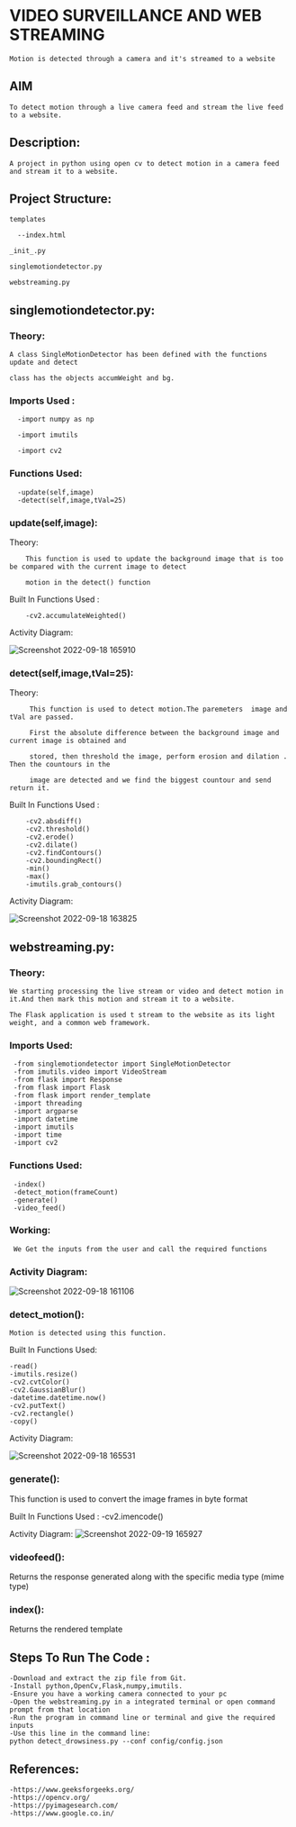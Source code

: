 # VIDEO SURVEILLANCE AND WEB STREAMING
    Motion is detected through a camera and it's streamed to a website 

## AIM

    To detect motion through a live camera feed and stream the live feed to a website.

## Description:

    A project in python using open cv to detect motion in a camera feed and stream it to a website.

## Project Structure:

    templates
    
      --index.html
  
    _init_.py
  
    singlemotiondetector.py
  
    webstreaming.py
  
## singlemotiondetector.py:
 ### Theory:
    A class SingleMotionDetector has been defined with the functions update and detect
  
    class has the objects accumWeight and bg.
 ### Imports Used :
      -import numpy as np
    
      -import imutils
    
      -import cv2
 ### Functions Used:
      -update(self,image)
      -detect(self,image,tVal=25)
 ### update(self,image):
   Theory:
   
        This function is used to update the background image that is too be compared with the current image to detect 
        
        motion in the detect() function
      
   Built In Functions Used :
         
        -cv2.accumulateWeighted()
        
        
   Activity Diagram:
   
![Screenshot 2022-09-18 165910](https://user-images.githubusercontent.com/82216452/190899833-6af7893d-e07d-48dd-982b-808554a72930.png)  
      
  
 ### detect(self,image,tVal=25):
   Theory:
        
         This function is used to detect motion.The paremeters  image and tVal are passed.  
   
         First the absolute difference between the background image and current image is obtained and 
         
         stored, then threshold the image, perform erosion and dilation . Then the countours in the 
         
         image are detected and we find the biggest countour and send return it.  
   
   Built In Functions Used :
        
        -cv2.absdiff()
        -cv2.threshold()
        -cv2.erode()
        -cv2.dilate()
        -cv2.findContours()
        -cv2.boundingRect()
        -min()
        -max()
        -imutils.grab_contours()
   
   
   Activity Diagram:
   
![Screenshot 2022-09-18 163825](https://user-images.githubusercontent.com/82216452/190899051-4a17fe47-b760-40aa-8134-7b9eb26cffb7.png)


##   webstreaming.py:
  ### Theory:
    
    We starting processing the live stream or video and detect motion in it.And then mark this motion and stream it to a website.
    
    The Flask application is used t stream to the website as its light weight, and a common web framework.
    
  ### Imports Used:
     -from singlemotiondetector import SingleMotionDetector
     -from imutils.video import VideoStream
     -from flask import Response
     -from flask import Flask
     -from flask import render_template
     -import threading
     -import argparse
     -import datetime
     -import imutils
     -import time
     -import cv2 
  ### Functions Used:
     -index()
     -detect_motion(frameCount)
     -generate()
     -video_feed()
     
     
  ### Working:
  
     We Get the inputs from the user and call the required functions 
     
  ### Activity Diagram:
  ![Screenshot 2022-09-18 161106](https://user-images.githubusercontent.com/82216452/190898020-bc1c04a0-bf2a-4fd4-a47d-acf0f604dfe4.png)
  
  ### detect_motion():
    Motion is detected using this function.
   Built In Functions Used:
    
    -read()
    -imutils.resize()
    -cv2.cvtColor()
    -cv2.GaussianBlur()
    -datetime.datetime.now()
    -cv2.putText()
    -cv2.rectangle()
    -copy()

   Activity Diagram: 

![Screenshot 2022-09-18 165531](https://user-images.githubusercontent.com/82216452/190899707-7558a73a-dce5-4765-bf94-82797495d73c.png)

### generate():

   This function is used to convert the image frames in byte format 
    
   Built In Functions Used :
        -cv2.imencode()
     
   Activity Diagram:
![Screenshot 2022-09-19 165927](https://user-images.githubusercontent.com/82216452/191007844-77807413-0004-442e-8c0f-9fa5b0051831.png)

### videofeed():
   
   Returns the response generated along with the specific media  type (mime type)
### index():
   Returns the rendered template
## Steps To Run The Code :
    -Download and extract the zip file from Git.
    -Install python,OpenCv,Flask,numpy,imutils.
    -Ensure you have a working camera connected to your pc 
    -Open the webstreaming.py in a integrated terminal or open command prompt from that location
    -Run the program in command line or terminal and give the required inputs
    -Use this line in the command line:
    python detect_drowsiness.py --conf config/config.json
## References:
    -https://www.geeksforgeeks.org/
    -https://opencv.org/
    -https://pyimagesearch.com/
    -https://www.google.co.in/
    
    
    
    
    
    
    
    
    
    
    
    
    
    
    
    
    
    
    
    
    
    
    
    
    
    
    
    
    
    
